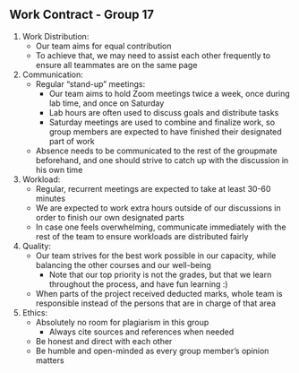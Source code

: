 ## Work Contract - Group 17

1. Work Distribution:
   - Our team aims for equal contribution
   - To achieve that, we may need to assist each other frequently to ensure all teammates are on the same page
2. Communication:
   - Regular “stand-up” meetings:
     - Our team aims to hold Zoom meetings twice a week, once during lab time, and once on Saturday 
     - Lab hours are often used to discuss goals and distribute tasks
     - Saturday meetings are used to combine and finalize work, so group members are expected to have finished their designated part of work
   - Absence needs to be communicated to the rest of the groupmate beforehand, and one should strive to catch up with the discussion in his own time
3. Workload:
   - Regular, recurrent meetings are expected to take at least 30-60 minutes 
   - We are expected to work extra hours outside of our discussions in order to finish our own designated parts
   - In case one feels overwhelming, communicate immediately with the rest of the team to ensure workloads are distributed fairly
4. Quality:
   - Our team strives for the best work possible in our capacity, while balancing the other courses and our well-being
     - Note that our top priority is not the grades, but that we learn throughout the process, and have fun learning :) 
   - When parts of the project received deducted marks, whole team is responsible instead of the persons that are in charge of that area
5. Ethics:
   - Absolutely no room for plagiarism in this group
     - Always cite sources and references when needed
   - Be honest and direct with each other
   - Be humble and open-minded as every group member’s opinion matters
